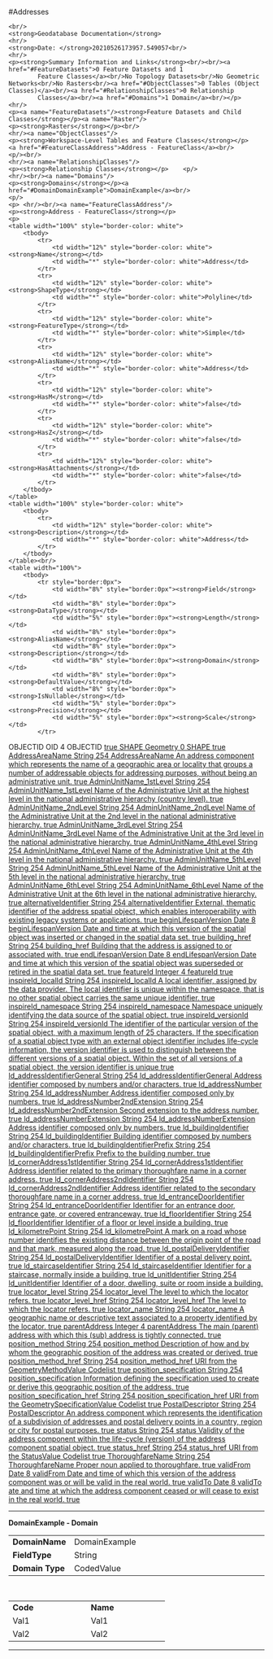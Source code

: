 #Addresses


	<br/>
	<strong>Geodatabase Documentation</strong>
	<hr/>
	<strong>Date: </strong>20210526173957.549057<br/>
	<hr/>
	<p><strong>Summary Information and Links</strong><br/><br/><a href="#FeatureDatasets">0 Feature Datasets and 1
			Feature Classes</a><br/>No Topology Datasets<br/>No Geometric Networks<br/>No Rasters<br/><a href="#ObjectClasses">0 Tables (Object Classes)</a><br/><a href="#RelationshipClasses">0 Relationship
			Classes</a><br/><a href="#Domains">1 Domain</a><br/></p>
	<hr/>
	<p><a name="FeatureDatasets"/><strong>Feature Datasets and Child Classes</strong></p><a name="Raster"/>
	<p><strong>Rasters</strong></p><br/>
	<hr/><a name="ObjectClasses"/>
	<p><strong>Workspace-Level Tables and Feature Classes</strong></p>
    <a href="#FeatureClassAddress">Address - FeatureClass</a><br/>
	<p/><br/>
	<hr/><a name="RelationshipClasses"/>
	<p><strong>Relationship Classes</strong></p>	<p/>
	<hr/><br/><a name="Domains"/>
	<p><strong>Domains</strong></p><a href="#DomainDomainExample">DomainExample</a><br/>
	<p/>
    <p>	<hr/><br/><a name="FeatureClassAddress"/>
	<p><strong>Address - FeatureClass</strong></p>
	<p>
	<table width="100%" style="border-color: white">
		<tbody>
			<tr>
				<td width="12%" style="border-color: white"><strong>Name</strong></td>
				<td width="*" style="border-color: white">Address</td>
			</tr>
			<tr>
				<td width="12%" style="border-color: white"><strong>ShapeType</strong></td>
				<td width="*" style="border-color: white">Polyline</td>
			</tr>
			<tr>
				<td width="12%" style="border-color: white"><strong>FeatureType</strong></td>
				<td width="*" style="border-color: white">Simple</td>
			</tr>
			<tr>
				<td width="12%" style="border-color: white"><strong>AliasName</strong></td>
				<td width="*" style="border-color: white">Address</td>
			</tr>
			<tr>
				<td width="12%" style="border-color: white"><strong>HasM</strong></td>
				<td width="*" style="border-color: white">false</td>
			</tr>
			<tr>
				<td width="12%" style="border-color: white"><strong>HasZ</strong></td>
				<td width="*" style="border-color: white">false</td>
			</tr>
			<tr>
				<td width="12%" style="border-color: white"><strong>HasAttachments</strong></td>
				<td width="*" style="border-color: white">false</td>
			</tr>
		</tbody>
	</table>
	<table width="100%" style="border-color: white">
		<tbody>
			<tr>
				<td width="12%" style="border-color: white"><strong>Description</strong></td>
				<td width="*" style="border-color: white">Address</td>
			</tr>
		</tbody>
	</table><br/>
	<table width="100%">
		<tbody>
			<tr style="border:0px">
				<td width="8%" style="border:0px"><strong>Field</strong></td>
				<td width="8%" style="border:0px"><strong>DataType</strong></td>
				<td width="5%" style="border:0px"><strong>Length</strong></td>
				<td width="8%" style="border:0px"><strong>AliasName</strong></td>
				<td width="8%" style="border:0px"><strong>Description</strong></td>
				<td width="8%" style="border:0px"><strong>Domain</strong></td>
				<td width="8%" style="border:0px"><strong>DefaultValue</strong></td>
				<td width="8%" style="border:0px"><strong>IsNullable</strong></td>
				<td width="5%" style="border:0px"><strong>Precision</strong></td>
				<td width="5%" style="border:0px"><strong>Scale</strong></td>
			</tr>
<tr>
	<td width="8%">OBJECTID</td>
	<td width="8%">OID</td>
	<td width="3%">4</td>
	<td width="8%">OBJECTID</td>
	<td width="8%"/>
	<td width="8%"><a href="#Domain"/></td>
	<td width="8%"/>
	<td width="8%">true</td>
	<td/>
	<td/>
</tr><tr>
	<td width="8%">SHAPE</td>
	<td width="8%">Geometry</td>
	<td width="3%">0</td>
	<td width="8%">SHAPE</td>
	<td width="8%"/>
	<td width="8%"><a href="#Domain"/></td>
	<td width="8%"/>
	<td width="8%">true</td>
	<td/>
	<td/>
</tr><tr>
	<td width="8%">AddressAreaName</td>
	<td width="8%">String</td>
	<td width="3%">254</td>
	<td width="8%">AddressAreaName</td>
	<td width="8%">An address component which represents the name of a geographic area or locality that groups a number of addressable objects for addressing purposes, without being an administrative unit.	</td>
	<td width="8%"><a href="#Domain"/></td>
	<td width="8%"/>
	<td width="8%">true</td>
	<td/>
	<td/>
</tr><tr>
	<td width="8%">AdminUnitName_1stLevel</td>
	<td width="8%">String</td>
	<td width="3%">254</td>
	<td width="8%">AdminUnitName_1stLevel</td>
	<td width="8%">Name of the Administrative Unit at the highest level in the national administrative hierarchy (country level).	</td>
	<td width="8%"><a href="#Domain"/></td>
	<td width="8%"/>
	<td width="8%">true</td>
	<td/>
	<td/>
</tr><tr>
	<td width="8%">AdminUnitName_2ndLevel</td>
	<td width="8%">String</td>
	<td width="3%">254</td>
	<td width="8%">AdminUnitName_2ndLevel</td>
	<td width="8%">Name of the Administrative Unit at the 2nd level in the national administrative hierarchy.	</td>
	<td width="8%"><a href="#Domain"/></td>
	<td width="8%"/>
	<td width="8%">true</td>
	<td/>
	<td/>
</tr><tr>
	<td width="8%">AdminUnitName_3rdLevel</td>
	<td width="8%">String</td>
	<td width="3%">254</td>
	<td width="8%">AdminUnitName_3rdLevel</td>
	<td width="8%">Name of the Administrative Unit at the 3rd level in the national administrative hierarchy.	</td>
	<td width="8%"><a href="#Domain"/></td>
	<td width="8%"/>
	<td width="8%">true</td>
	<td/>
	<td/>
</tr><tr>
	<td width="8%">AdminUnitName_4thLevel</td>
	<td width="8%">String</td>
	<td width="3%">254</td>
	<td width="8%">AdminUnitName_4thLevel</td>
	<td width="8%">Name of the Administrative Unit at the 4th level in the national administrative hierarchy.	</td>
	<td width="8%"><a href="#Domain"/></td>
	<td width="8%"/>
	<td width="8%">true</td>
	<td/>
	<td/>
</tr><tr>
	<td width="8%">AdminUnitName_5thLevel</td>
	<td width="8%">String</td>
	<td width="3%">254</td>
	<td width="8%">AdminUnitName_5thLevel</td>
	<td width="8%">Name of the Administrative Unit at the 5th level in the national administrative hierarchy.	</td>
	<td width="8%"><a href="#Domain"/></td>
	<td width="8%"/>
	<td width="8%">true</td>
	<td/>
	<td/>
</tr><tr>
	<td width="8%">AdminUnitName_6thLevel</td>
	<td width="8%">String</td>
	<td width="3%">254</td>
	<td width="8%">AdminUnitName_6thLevel</td>
	<td width="8%">Name of the Administrative Unit at the 6th level in the national administrative hierarchy.	</td>
	<td width="8%"><a href="#Domain"/></td>
	<td width="8%"/>
	<td width="8%">true</td>
	<td/>
	<td/>
</tr><tr>
	<td width="8%">alternativeIdentifier</td>
	<td width="8%">String</td>
	<td width="3%">254</td>
	<td width="8%">alternativeIdentifier</td>
	<td width="8%">External, thematic identifier of the address spatial object, which enables interoperability with existing legacy systems or applications.</td>
	<td width="8%"><a href="#Domain"/></td>
	<td width="8%"/>
	<td width="8%">true</td>
	<td/>
	<td/>
</tr><tr>
	<td width="8%">beginLifespanVersion</td>
	<td width="8%">Date</td>
	<td width="3%">8</td>
	<td width="8%">beginLifespanVersion</td>
	<td width="8%">Date and time at which this version of the spatial object was inserted or changed in the spatial data set.	</td>
	<td width="8%"><a href="#Domain"/></td>
	<td width="8%"/>
	<td width="8%">true</td>
	<td/>
	<td/>
</tr><tr>
	<td width="8%">building_href</td>
	<td width="8%">String</td>
	<td width="3%">254</td>
	<td width="8%">building_href</td>
	<td width="8%">	Building that the address is assigned to or associated with.</td>
	<td width="8%"><a href="#Domain"/></td>
	<td width="8%"/>
	<td width="8%">true</td>
	<td/>
	<td/>
</tr><tr>
	<td width="8%">endLifespanVersion</td>
	<td width="8%">Date</td>
	<td width="3%">8</td>
	<td width="8%">endLifespanVersion</td>
	<td width="8%">Date and time at which this version of the spatial object was superseded or retired in the spatial data set.	</td>
	<td width="8%"><a href="#Domain"/></td>
	<td width="8%"/>
	<td width="8%">true</td>
	<td/>
	<td/>
</tr><tr>
	<td width="8%">featureId</td>
	<td width="8%">Integer</td>
	<td width="3%">4</td>
	<td width="8%">featureId</td>
	<td width="8%"/>
	<td width="8%"><a href="#Domain"/></td>
	<td width="8%"/>
	<td width="8%">true</td>
	<td/>
	<td/>
</tr><tr>
	<td width="8%">inspireId_localId</td>
	<td width="8%">String</td>
	<td width="3%">254</td>
	<td width="8%">inspireId_localId</td>
	<td width="8%">A local identifier, assigned by the data provider. The local identifier is unique within the namespace, that is no other spatial object carries the same unique identifier.	</td>
	<td width="8%"><a href="#Domain"/></td>
	<td width="8%"/>
	<td width="8%">true</td>
	<td/>
	<td/>
</tr><tr>
	<td width="8%">inspireId_namespace</td>
	<td width="8%">String</td>
	<td width="3%">254</td>
	<td width="8%">inspireId_namespace</td>
	<td width="8%">Namespace uniquely identifying the data source of the spatial object.	</td>
	<td width="8%"><a href="#Domain"/></td>
	<td width="8%"/>
	<td width="8%">true</td>
	<td/>
	<td/>
</tr><tr>
	<td width="8%">inspireId_versionId</td>
	<td width="8%">String</td>
	<td width="3%">254</td>
	<td width="8%">inspireId_versionId</td>
	<td width="8%">The identifier of the particular version of the spatial object, with a maximum length of 25 characters. If the specification of a spatial object type with an external object identifier includes life-cycle information, the version identifier is used to distinguish between the different versions of a spatial object. Within the set of all versions of a spatial object, the version identifier is unique	</td>
	<td width="8%"><a href="#Domain"/></td>
	<td width="8%"/>
	<td width="8%">true</td>
	<td/>
	<td/>
</tr><tr>
	<td width="8%">ld_addressIdentifierGeneral</td>
	<td width="8%">String</td>
	<td width="3%">254</td>
	<td width="8%">ld_addressIdentifierGeneral</td>
	<td width="8%">Address identifier composed by numbers and/or characters.	</td>
	<td width="8%"><a href="#Domain"/></td>
	<td width="8%"/>
	<td width="8%">true</td>
	<td/>
	<td/>
</tr><tr>
	<td width="8%">ld_addressNumber</td>
	<td width="8%">String</td>
	<td width="3%">254</td>
	<td width="8%">ld_addressNumber</td>
	<td width="8%">Address identifier composed only by numbers.	</td>
	<td width="8%"><a href="#Domain"/></td>
	<td width="8%"/>
	<td width="8%">true</td>
	<td/>
	<td/>
</tr><tr>
	<td width="8%">ld_addressNumber2ndExtension</td>
	<td width="8%">String</td>
	<td width="3%">254</td>
	<td width="8%">ld_addressNumber2ndExtension</td>
	<td width="8%">Second extension to the address number.	</td>
	<td width="8%"><a href="#Domain"/></td>
	<td width="8%"/>
	<td width="8%">true</td>
	<td/>
	<td/>
</tr><tr>
	<td width="8%">ld_addressNumberExtension</td>
	<td width="8%">String</td>
	<td width="3%">254</td>
	<td width="8%">ld_addressNumberExtension</td>
	<td width="8%">Address identifier composed only by numbers.	</td>
	<td width="8%"><a href="#Domain"/></td>
	<td width="8%"/>
	<td width="8%">true</td>
	<td/>
	<td/>
</tr><tr>
	<td width="8%">ld_buildingIdentifier</td>
	<td width="8%">String</td>
	<td width="3%">254</td>
	<td width="8%">ld_buildingIdentifier</td>
	<td width="8%">Building identifier composed by numbers and/or characters.	</td>
	<td width="8%"><a href="#Domain"/></td>
	<td width="8%"/>
	<td width="8%">true</td>
	<td/>
	<td/>
</tr><tr>
	<td width="8%">ld_buildingIdentifierPrefix</td>
	<td width="8%">String</td>
	<td width="3%">254</td>
	<td width="8%">ld_buildingIdentifierPrefix</td>
	<td width="8%">Prefix to the building number.	</td>
	<td width="8%"><a href="#Domain"/></td>
	<td width="8%"/>
	<td width="8%">true</td>
	<td/>
	<td/>
</tr><tr>
	<td width="8%">ld_cornerAddress1stIdentifier</td>
	<td width="8%">String</td>
	<td width="3%">254</td>
	<td width="8%">ld_cornerAddress1stIdentifier</td>
	<td width="8%">Address identifier related to the primary thoroughfare name in a corner address.	</td>
	<td width="8%"><a href="#Domain"/></td>
	<td width="8%"/>
	<td width="8%">true</td>
	<td/>
	<td/>
</tr><tr>
	<td width="8%">ld_cornerAddress2ndIdentifier</td>
	<td width="8%">String</td>
	<td width="3%">254</td>
	<td width="8%">ld_cornerAddress2ndIdentifier</td>
	<td width="8%">Address identifier related to the secondary thoroughfare name in a corner address.	</td>
	<td width="8%"><a href="#Domain"/></td>
	<td width="8%"/>
	<td width="8%">true</td>
	<td/>
	<td/>
</tr><tr>
	<td width="8%">ld_entranceDoorIdentifier</td>
	<td width="8%">String</td>
	<td width="3%">254</td>
	<td width="8%">ld_entranceDoorIdentifier</td>
	<td width="8%">Identifier for an entrance door, entrance gate, or covered entranceway.	</td>
	<td width="8%"><a href="#Domain"/></td>
	<td width="8%"/>
	<td width="8%">true</td>
	<td/>
	<td/>
</tr><tr>
	<td width="8%">ld_floorIdentifier</td>
	<td width="8%">String</td>
	<td width="3%">254</td>
	<td width="8%">ld_floorIdentifier</td>
	<td width="8%">Identifier of a floor or level inside a building.	</td>
	<td width="8%"><a href="#Domain"/></td>
	<td width="8%"/>
	<td width="8%">true</td>
	<td/>
	<td/>
</tr><tr>
	<td width="8%">ld_kilometrePoint</td>
	<td width="8%">String</td>
	<td width="3%">254</td>
	<td width="8%">ld_kilometrePoint</td>
	<td width="8%">A mark on a road whose number identifies the existing distance between the origin point of the road and that mark, measured along the road.	</td>
	<td width="8%"><a href="#Domain"/></td>
	<td width="8%"/>
	<td width="8%">true</td>
	<td/>
	<td/>
</tr><tr>
	<td width="8%">ld_postalDeliveryIdentifier</td>
	<td width="8%">String</td>
	<td width="3%">254</td>
	<td width="8%">ld_postalDeliveryIdentifier</td>
	<td width="8%">Identifier of a postal delivery point.	</td>
	<td width="8%"><a href="#Domain"/></td>
	<td width="8%"/>
	<td width="8%">true</td>
	<td/>
	<td/>
</tr><tr>
	<td width="8%">ld_staircaseIdentifier</td>
	<td width="8%">String</td>
	<td width="3%">254</td>
	<td width="8%">ld_staircaseIdentifier</td>
	<td width="8%">Identifier for a staircase, normally inside a building.	</td>
	<td width="8%"><a href="#Domain"/></td>
	<td width="8%"/>
	<td width="8%">true</td>
	<td/>
	<td/>
</tr><tr>
	<td width="8%">ld_unitIdentifier</td>
	<td width="8%">String</td>
	<td width="3%">254</td>
	<td width="8%">ld_unitIdentifier</td>
	<td width="8%">Identifier of a door, dwelling, suite or room inside a building.	</td>
	<td width="8%"><a href="#Domain"/></td>
	<td width="8%"/>
	<td width="8%">true</td>
	<td/>
	<td/>
</tr><tr>
	<td width="8%">locator_level</td>
	<td width="8%">String</td>
	<td width="3%">254</td>
	<td width="8%">locator_level</td>
	<td width="8%">The level to which the locator refers.</td>
	<td width="8%"><a href="#Domain"/></td>
	<td width="8%"/>
	<td width="8%">true</td>
	<td/>
	<td/>
</tr><tr>
	<td width="8%">locator_level_href</td>
	<td width="8%">String</td>
	<td width="3%">254</td>
	<td width="8%">locator_level_href</td>
	<td width="8%">The level to which the locator refers.</td>
	<td width="8%"><a href="#Domain"/></td>
	<td width="8%"/>
	<td width="8%">true</td>
	<td/>
	<td/>
</tr><tr>
	<td width="8%">locator_name</td>
	<td width="8%">String</td>
	<td width="3%">254</td>
	<td width="8%">locator_name</td>
	<td width="8%">	A geographic name or descriptive text associated to a property identified by the locator.</td>
	<td width="8%"><a href="#Domain"/></td>
	<td width="8%"/>
	<td width="8%">true</td>
	<td/>
	<td/>
</tr><tr>
	<td width="8%">parentAddress</td>
	<td width="8%">Integer</td>
	<td width="3%">4</td>
	<td width="8%">parentAddress</td>
	<td width="8%">The main (parent) address with which this (sub) address is tightly connected.	</td>
	<td width="8%"><a href="#Domain"/></td>
	<td width="8%"/>
	<td width="8%">true</td>
	<td/>
	<td/>
</tr><tr>
	<td width="8%">position_method</td>
	<td width="8%">String</td>
	<td width="3%">254</td>
	<td width="8%">position_method</td>
	<td width="8%">Description of how and by whom the geographic position of the address was created or derived.	</td>
	<td width="8%"><a href="#Domain"/></td>
	<td width="8%"/>
	<td width="8%">true</td>
	<td/>
	<td/>
</tr><tr>
	<td width="8%">position_method_href</td>
	<td width="8%">String</td>
	<td width="3%">254</td>
	<td width="8%">position_method_href</td>
	<td width="8%">URI from the GeometryMethodValue Codelist</td>
	<td width="8%"><a href="#Domain"/></td>
	<td width="8%"/>
	<td width="8%">true</td>
	<td/>
	<td/>
</tr><tr>
	<td width="8%">position_specification</td>
	<td width="8%">String</td>
	<td width="3%">254</td>
	<td width="8%">position_specification</td>
	<td width="8%">Information defining the specification used to create or derive this geographic position of the address.	</td>
	<td width="8%"><a href="#Domain"/></td>
	<td width="8%"/>
	<td width="8%">true</td>
	<td/>
	<td/>
</tr><tr>
	<td width="8%">position_specification_href</td>
	<td width="8%">String</td>
	<td width="3%">254</td>
	<td width="8%">position_specification_href</td>
	<td width="8%">URI from the GeometrySpecificationValue Codelist	</td>
	<td width="8%"><a href="#Domain"/></td>
	<td width="8%"/>
	<td width="8%">true</td>
	<td/>
	<td/>
</tr><tr>
	<td width="8%">PostalDescriptor</td>
	<td width="8%">String</td>
	<td width="3%">254</td>
	<td width="8%">PostalDescriptor</td>
	<td width="8%">An address component which represents the identification of a subdivision of addresses and postal delivery points in a country, region or city for postal purposes.	</td>
	<td width="8%"><a href="#Domain"/></td>
	<td width="8%"/>
	<td width="8%">true</td>
	<td/>
	<td/>
</tr><tr>
	<td width="8%">status</td>
	<td width="8%">String</td>
	<td width="3%">254</td>
	<td width="8%">status</td>
	<td width="8%">Validity of the address component within the life-cycle (version) of the address component spatial object.	</td>
	<td width="8%"><a href="#Domain"/></td>
	<td width="8%"/>
	<td width="8%">true</td>
	<td/>
	<td/>
</tr><tr>
	<td width="8%">status_href</td>
	<td width="8%">String</td>
	<td width="3%">254</td>
	<td width="8%">status_href</td>
	<td width="8%">URI from the StatusValue Codelist	</td>
	<td width="8%"><a href="#Domain"/></td>
	<td width="8%"/>
	<td width="8%">true</td>
	<td/>
	<td/>
</tr><tr>
	<td width="8%">ThoroughfareName</td>
	<td width="8%">String</td>
	<td width="3%">254</td>
	<td width="8%">ThoroughfareName</td>
	<td width="8%">Proper noun applied to thoroughfare.	</td>
	<td width="8%"><a href="#Domain"/></td>
	<td width="8%"/>
	<td width="8%">true</td>
	<td/>
	<td/>
</tr><tr>
	<td width="8%">validFrom</td>
	<td width="8%">Date</td>
	<td width="3%">8</td>
	<td width="8%">validFrom</td>
	<td width="8%">Date and time of which this version of the address component was or will be valid in the real world.	</td>
	<td width="8%"><a href="#Domain"/></td>
	<td width="8%"/>
	<td width="8%">true</td>
	<td/>
	<td/>
</tr><tr>
	<td width="8%">validTo</td>
	<td width="8%">Date</td>
	<td width="3%">8</td>
	<td width="8%">validTo</td>
	<td width="8%">ate and time at which the address component ceased or will cease to exist in the real world.	</td>
	<td width="8%"><a href="#Domain"/></td>
	<td width="8%"/>
	<td width="8%">true</td>
	<td/>
	<td/>
</tr>
		</tbody>
	</table>
	</p></p>	<hr/><a name="DomainDomainExample"/>
	<p><strong>DomainExample - Domain</strong></p>
	<p>
	<table width="100%" style="border-color: white">
		<tbody>
			<tr>
				<td width="12%" style="border-color: white"><strong>DomainName</strong></td>
				<td width="*" style="border-color: white">DomainExample</td>
			</tr>
			<tr>
				<td width="12%" style="border-color: white"><strong>FieldType</strong></td>
				<td width="*" style="border-color: white">String</td>
			</tr>
			<tr>
				<td width="20%" style="border-color: white"><strong>Domain Type</strong></td>
				<td width="*%" style="border-color: white">CodedValue</td>
			</tr>
		</tbody>
	</table><br/>
	<table width="100%">
		<tbody>
			<tr style="border-width:0px"><strong>
					<td width="10%" style="border-width:0px"><strong>Code</strong></td>
				</strong>
				<td width="20%" style="border-width:0px"><strong>Name</strong></td>
			</tr>
			<tr>
			<tr>
				<td width="20%">Val1</td>
				<td width="20%">Val1</td>
			</tr>
			<tr>
				<td width="20%">Val2</td>
				<td width="20%">Val2</td>
			</tr>
			</tr>
		</tbody>
	</table>
	</p>
	<hr/>
